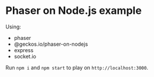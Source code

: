 # Phaser on Node.js example

Using:

- phaser
- @geckos.io/phaser-on-nodejs
- express
- socket.io

Run `npm i` and `npm start` to play on `http://localhost:3000`.
